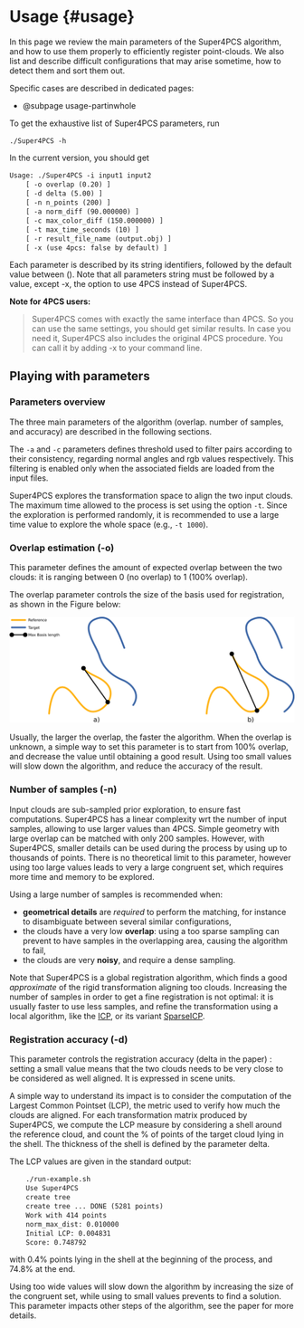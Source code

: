 # Usage {#usage}

In this page we review the main parameters of the Super4PCS algorithm, and how to use them properly to efficiently register point-clouds.
We also list and describe difficult configurations that may arise sometime, how to detect them and sort them out.

Specific cases are described in dedicated pages:
 - @subpage usage-partinwhole

To get the exhaustive list of Super4PCS parameters, run

    ./Super4PCS -h

In the current version, you should get

    Usage: ./Super4PCS -i input1 input2
        [ -o overlap (0.20) ]
        [ -d delta (5.00) ]
        [ -n n_points (200) ]
        [ -a norm_diff (90.000000) ]
        [ -c max_color_diff (150.000000) ]
        [ -t max_time_seconds (10) ]
        [ -r result_file_name (output.obj) ]
        [ -x (use 4pcs: false by default) ]

Each parameter is described by its string identifiers, followed by the default value between (). Note that all parameters string must be followed by a value, except -x, the option to use 4PCS instead of Super4PCS.

**Note for 4PCS users:**
>Super4PCS comes with exactly the same interface than 4PCS. So you can use the same settings, you should get similar results.
>In case you need it, Super4PCS also includes the original 4PCS procedure. You can call it by adding -x to your command line.

## Playing with parameters
### Parameters overview
The three main parameters of the algorithm (overlap. number of samples, and accuracy) are described in the following sections.

The `-a` and `-c` parameters defines threshold used to filter pairs according to their consistency, regarding normal angles and rgb values respectively.
This filtering is enabled only when the associated fields are loaded from the input files.

Super4PCS explores the transformation space to align the two input clouds.
The maximum time allowed to the process is set using the option `-t`.
Since the exploration is performed randomly, it is recommended to use a large time value to explore the whole space (e.g., `-t 1000`).

### Overlap estimation (-o)
This parameter defines the amount of expected overlap between the two clouds: it is ranging between 0 (no overlap) to 1 (100% overlap).

The overlap parameter controls the size of the basis used for registration, as shown in the Figure below:

<img src="img/super4PCS_overlap.png" width=1000px>

Usually, the larger the overlap, the faster the algorithm.
When the overlap is unknown, a simple way to set this parameter is to start from 100% overlap, and decrease the value until obtaining a good result.
Using too small values will slow down the algorithm, and reduce the accuracy of the result.


### Number of samples (-n)
Input clouds are sub-sampled prior exploration, to ensure fast computations.
Super4PCS has a linear complexity wrt the number of input samples, allowing to use larger values than 4PCS.
Simple geometry with large overlap can be matched with only 200 samples.
However, with Super4PCS, smaller details can be used during the process by using up to thousands of points.
There is no theoretical limit to this parameter, however using too large values leads to very a large congruent set, which requires more time and memory to be explored.

Using a large number of samples is recommended when:
* **geometrical details** are _required_ to perform the matching, for instance to disambiguate between several similar configurations,
* the clouds have a very low **overlap**: using a too sparse sampling can prevent to have samples in the overlapping area, causing the algorithm to fail,
* the clouds are very **noisy**, and require a dense sampling.

Note that Super4PCS is a global registration algorithm, which finds a good _approximate_ of the rigid transformation aligning too clouds.
Increasing the number of samples in order to get a fine registration is not optimal: it is usually faster to use less samples, and refine the transformation using a local algorithm, like the [ICP](http://pointclouds.org/documentation/tutorials/iterative_closest_point.php), or its variant [SparseICP](https://github.com/OpenGP/sparseicp).

### Registration accuracy (-d)
This parameter controls the registration accuracy (delta in the paper) : setting a small value means that the two clouds needs to be very close to be considered as well aligned. It is expressed in scene units.

A simple way to understand its impact is to consider the computation of the Largest Common Pointset (LCP), the metric used to verify how much the clouds are aligned.
For each transformation matrix produced by Super4PCS, we compute the LCP measure by considering a shell around the reference cloud, and count the % of points of the target cloud lying in the shell. The thickness of the shell is defined by the parameter delta.

The LCP values are given in the standard output:

        ./run-example.sh
        Use Super4PCS
        create tree
        create tree ... DONE (5281 points)
        Work with 414 points
        norm_max_dist: 0.010000
        Initial LCP: 0.004831
        Score: 0.748792
with 0.4% points lying in the shell at the beginning of the process, and 74.8% at the end.

Using too wide values will slow down the algorithm by increasing the size of the congruent set, while using to small values prevents to find a solution.
This parameter impacts other steps of the algorithm, see the paper for more details.


